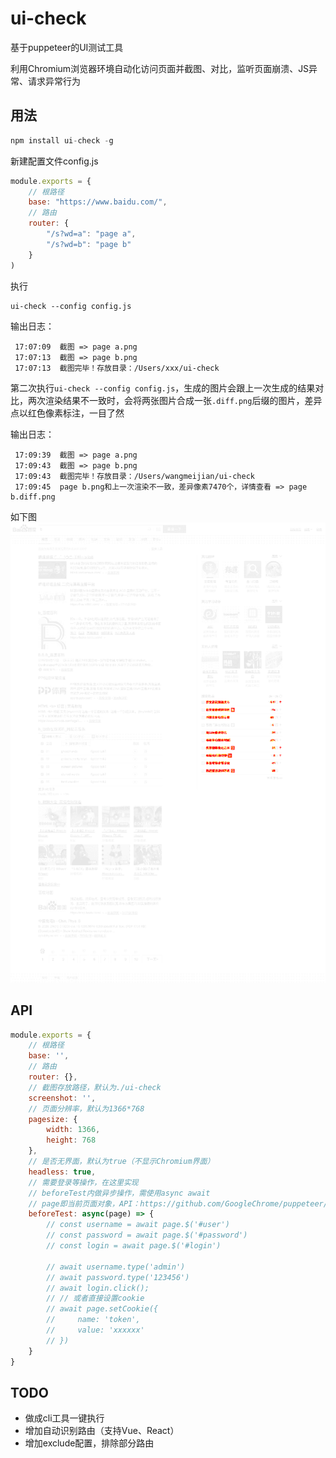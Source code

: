 # ui-check
基于puppeteer的UI测试工具

利用Chromium浏览器环境自动化访问页面并截图、对比，监听页面崩溃、JS异常、请求异常行为

## 用法
```js
npm install ui-check -g
```
新建配置文件config.js

```js
module.exports = {
    // 根路径
	base: "https://www.baidu.com/",
	// 路由
	router: {
		"/s?wd=a": "page a",
		"/s?wd=b": "page b"
	}
)
```
执行

```
ui-check --config config.js
```

输出日志：

```
 17:07:09  截图 => page a.png 
 17:07:13  截图 => page b.png 
 17:07:13  截图完毕！存放目录：/Users/xxx/ui-check 
```

第二次执行```ui-check --config config.js```，生成的图片会跟上一次生成的结果对比，两次渲染结果不一致时，会将两张图片合成一张```.diff.png```后缀的图片，差异点以红色像素标注，一目了然

输出日志：

```
 17:09:39  截图 => page a.png 
 17:09:43  截图 => page b.png 
 17:09:43  截图完毕！存放目录：/Users/wangmeijian/ui-check 
 17:09:45  page b.png和上一次渲染不一致，差异像素7470个，详情查看 => page b.diff.png
```

如下图  
<img src="https://github.com/360hnjd-fe/ui-check/raw/master/example.png" width="800" />

## API

```js
module.exports = {
    // 根路径
    base: '',
    // 路由
    router: {},
    // 截图存放路径，默认为./ui-check
    screenshot: '',
    // 页面分辨率，默认为1366*768
    pagesize: {
        width: 1366,
        height: 768
    },
    // 是否无界面，默认为true（不显示Chromium界面）
    headless: true,
    // 需要登录等操作，在这里实现
    // beforeTest内做异步操作，需使用async await
    // page即当前页面对象，API：https://github.com/GoogleChrome/puppeteer/blob/v1.10.0/docs/api.md#class-page
    beforeTest: async(page) => {
        // const username = await page.$('#user')
        // const password = await page.$('#password')
        // const login = await page.$('#login')

        // await username.type('admin')
        // await password.type('123456')
        // await login.click();
        // // 或者直接设置cookie
        // await page.setCookie({
        //     name: 'token',
        //     value: 'xxxxxx'
        // })
    }
}
```

## TODO

* 做成cli工具一键执行
* 增加自动识别路由（支持Vue、React）
* 增加exclude配置，排除部分路由